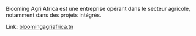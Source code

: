 Blooming Agri Africa est une entreprise opérant dans le secteur agricole, notamment dans des projets intégrés.

Link: [bloomingagriafrica.tn](https://bloomingagriafrica.tn/)
